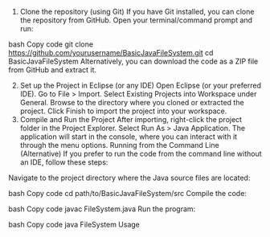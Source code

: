 1. Clone the repository (using Git)
If you have Git installed, you can clone the repository from GitHub. Open your terminal/command prompt and run:

bash
Copy code
git clone https://github.com/yourusername/BasicJavaFileSystem.git
cd BasicJavaFileSystem
Alternatively, you can download the code as a ZIP file from GitHub and extract it.

2. Set up the Project in Eclipse (or any IDE)
Open Eclipse (or your preferred IDE).
Go to File > Import.
Select Existing Projects into Workspace under General.
Browse to the directory where you cloned or extracted the project.
Click Finish to import the project into your workspace.
3. Compile and Run the Project
After importing, right-click the project folder in the Project Explorer.
Select Run As > Java Application.
The application will start in the console, where you can interact with it through the menu options.
Running from the Command Line (Alternative)
If you prefer to run the code from the command line without an IDE, follow these steps:

Navigate to the project directory where the Java source files are located:

bash
Copy code
cd path/to/BasicJavaFileSystem/src
Compile the code:

bash
Copy code
javac FileSystem.java
Run the program:

bash
Copy code
java FileSystem
Usage
